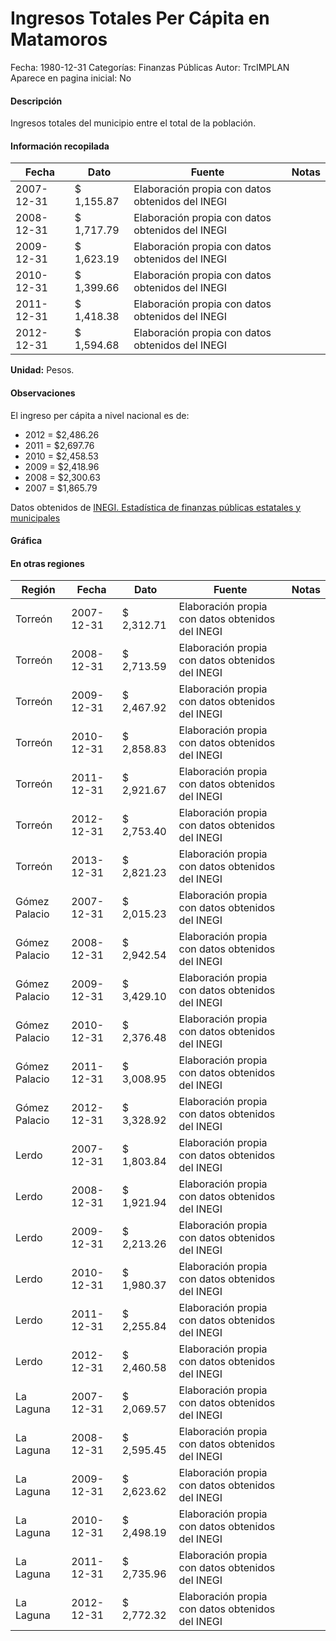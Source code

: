 Ingresos Totales Per Cápita en Matamoros
=====

Fecha: 1980-12-31
Categorías: Finanzas Públicas
Autor: TrcIMPLAN
Aparece en pagina inicial: No

#### Descripción

Ingresos totales del municipio entre el total de la población.

#### Información recopilada

<table class="table table-hover table-bordered matriz">
<thead>
<tr>
<th>Fecha</th>
<th>Dato</th>
<th>Fuente</th>
<th>Notas</th>
</tr>
</thead>
<tbody>
<tr>
<td>2007-12-31</td>
<td class="derecha">$ 1,155.87</td>
<td>Elaboración propia con datos obtenidos del INEGI</td>
<td></td>
</tr>
<tr>
<td>2008-12-31</td>
<td class="derecha">$ 1,717.79</td>
<td>Elaboración propia con datos obtenidos del INEGI</td>
<td></td>
</tr>
<tr>
<td>2009-12-31</td>
<td class="derecha">$ 1,623.19</td>
<td>Elaboración propia con datos obtenidos del INEGI</td>
<td></td>
</tr>
<tr>
<td>2010-12-31</td>
<td class="derecha">$ 1,399.66</td>
<td>Elaboración propia con datos obtenidos del INEGI</td>
<td></td>
</tr>
<tr>
<td>2011-12-31</td>
<td class="derecha">$ 1,418.38</td>
<td>Elaboración propia con datos obtenidos del INEGI</td>
<td></td>
</tr>
<tr>
<td>2012-12-31</td>
<td class="derecha">$ 1,594.68</td>
<td>Elaboración propia con datos obtenidos del INEGI</td>
<td></td>
</tr>
</tbody>
</table>

<b>Unidad:</b> Pesos.

#### Observaciones

El ingreso per cápita a nivel nacional es de:

- 2012 = $2,486.26 
- 2011 = $2,697.76 
- 2010 = $2,458.53 
- 2009 = $2,418.96 
- 2008 = $2,300.63 
- 2007 = $1,865.79 

Datos obtenidos de [INEGI. Estadística de finanzas públicas estatales y municipales](http://www.inegi.org.mx/sistemas/olap/Proyectos/bd/continuas/finanzaspublicas/FPMun.asp?s=est&c=11289&proy=efipem_fmun)

#### Gráfica

<div id="Morrispcltgrhm" class="grafica"></div>
<script>
new Morris.Line({
element: 'Morrispcltgrhm',
data: [{ fecha: '2007-12-31', dato: 1155.87 },{ fecha: '2008-12-31', dato: 1717.79 },{ fecha: '2009-12-31', dato: 1623.19 },{ fecha: '2010-12-31', dato: 1399.66 },{ fecha: '2011-12-31', dato: 1418.38 },{ fecha: '2012-12-31', dato: 1594.68 }],
xkey: 'fecha',
ykeys: ['dato'],
labels: ['Dato'],
lineColors: ['#FF5B02'],
xLabelFormat: function(d) { return d.getDate()+'/'+(d.getMonth()+1)+'/'+d.getFullYear(); },
dateFormat: function(ts) { var d = new Date(ts); return d.getDate() + '/' + (d.getMonth() + 1) + '/' + d.getFullYear(); }
});
</script>

#### En otras regiones

<table class="table table-hover table-bordered matriz">
<thead>
<tr>
<th>Región</th>
<th>Fecha</th>
<th>Dato</th>
<th>Fuente</th>
<th>Notas</th>
</tr>
</thead>
<tbody>
<tr>
<td>Torreón</td>
<td>2007-12-31</td>
<td class="derecha">$ 2,312.71</td>
<td>Elaboración propia con datos obtenidos del INEGI</td>
<td></td>
</tr>
<tr>
<td>Torreón</td>
<td>2008-12-31</td>
<td class="derecha">$ 2,713.59</td>
<td>Elaboración propia con datos obtenidos del INEGI</td>
<td></td>
</tr>
<tr>
<td>Torreón</td>
<td>2009-12-31</td>
<td class="derecha">$ 2,467.92</td>
<td>Elaboración propia con datos obtenidos del INEGI</td>
<td></td>
</tr>
<tr>
<td>Torreón</td>
<td>2010-12-31</td>
<td class="derecha">$ 2,858.83</td>
<td>Elaboración propia con datos obtenidos del INEGI</td>
<td></td>
</tr>
<tr>
<td>Torreón</td>
<td>2011-12-31</td>
<td class="derecha">$ 2,921.67</td>
<td>Elaboración propia con datos obtenidos del INEGI</td>
<td></td>
</tr>
<tr>
<td>Torreón</td>
<td>2012-12-31</td>
<td class="derecha">$ 2,753.40</td>
<td>Elaboración propia con datos obtenidos del INEGI</td>
<td></td>
</tr>
<tr>
<td>Torreón</td>
<td>2013-12-31</td>
<td class="derecha">$ 2,821.23</td>
<td>Elaboración propia con datos obtenidos del INEGI</td>
<td></td>
</tr>
<tr>
<td>Gómez Palacio</td>
<td>2007-12-31</td>
<td class="derecha">$ 2,015.23</td>
<td>Elaboración propia con datos obtenidos del INEGI</td>
<td></td>
</tr>
<tr>
<td>Gómez Palacio</td>
<td>2008-12-31</td>
<td class="derecha">$ 2,942.54</td>
<td>Elaboración propia con datos obtenidos del INEGI</td>
<td></td>
</tr>
<tr>
<td>Gómez Palacio</td>
<td>2009-12-31</td>
<td class="derecha">$ 3,429.10</td>
<td>Elaboración propia con datos obtenidos del INEGI</td>
<td></td>
</tr>
<tr>
<td>Gómez Palacio</td>
<td>2010-12-31</td>
<td class="derecha">$ 2,376.48</td>
<td>Elaboración propia con datos obtenidos del INEGI</td>
<td></td>
</tr>
<tr>
<td>Gómez Palacio</td>
<td>2011-12-31</td>
<td class="derecha">$ 3,008.95</td>
<td>Elaboración propia con datos obtenidos del INEGI</td>
<td></td>
</tr>
<tr>
<td>Gómez Palacio</td>
<td>2012-12-31</td>
<td class="derecha">$ 3,328.92</td>
<td>Elaboración propia con datos obtenidos del INEGI</td>
<td></td>
</tr>
<tr>
<td>Lerdo</td>
<td>2007-12-31</td>
<td class="derecha">$ 1,803.84</td>
<td>Elaboración propia con datos obtenidos del INEGI</td>
<td></td>
</tr>
<tr>
<td>Lerdo</td>
<td>2008-12-31</td>
<td class="derecha">$ 1,921.94</td>
<td>Elaboración propia con datos obtenidos del INEGI</td>
<td></td>
</tr>
<tr>
<td>Lerdo</td>
<td>2009-12-31</td>
<td class="derecha">$ 2,213.26</td>
<td>Elaboración propia con datos obtenidos del INEGI</td>
<td></td>
</tr>
<tr>
<td>Lerdo</td>
<td>2010-12-31</td>
<td class="derecha">$ 1,980.37</td>
<td>Elaboración propia con datos obtenidos del INEGI</td>
<td></td>
</tr>
<tr>
<td>Lerdo</td>
<td>2011-12-31</td>
<td class="derecha">$ 2,255.84</td>
<td>Elaboración propia con datos obtenidos del INEGI</td>
<td></td>
</tr>
<tr>
<td>Lerdo</td>
<td>2012-12-31</td>
<td class="derecha">$ 2,460.58</td>
<td>Elaboración propia con datos obtenidos del INEGI</td>
<td></td>
</tr>
<tr>
<td>La Laguna</td>
<td>2007-12-31</td>
<td class="derecha">$ 2,069.57</td>
<td>Elaboración propia con datos obtenidos del INEGI</td>
<td></td>
</tr>
<tr>
<td>La Laguna</td>
<td>2008-12-31</td>
<td class="derecha">$ 2,595.45</td>
<td>Elaboración propia con datos obtenidos del INEGI</td>
<td></td>
</tr>
<tr>
<td>La Laguna</td>
<td>2009-12-31</td>
<td class="derecha">$ 2,623.62</td>
<td>Elaboración propia con datos obtenidos del INEGI</td>
<td></td>
</tr>
<tr>
<td>La Laguna</td>
<td>2010-12-31</td>
<td class="derecha">$ 2,498.19</td>
<td>Elaboración propia con datos obtenidos del INEGI</td>
<td></td>
</tr>
<tr>
<td>La Laguna</td>
<td>2011-12-31</td>
<td class="derecha">$ 2,735.96</td>
<td>Elaboración propia con datos obtenidos del INEGI</td>
<td></td>
</tr>
<tr>
<td>La Laguna</td>
<td>2012-12-31</td>
<td class="derecha">$ 2,772.32</td>
<td>Elaboración propia con datos obtenidos del INEGI</td>
<td></td>
</tr>
</tbody>
</table>

